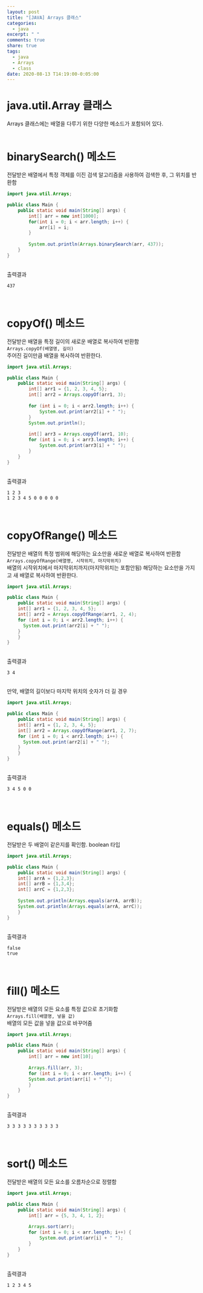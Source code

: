 ```yaml
---
layout: post
title: "[JAVA] Arrays 클래스"
categories:
  - java
excerpt: " "
comments: true
share: true
tags:
  - java
  - Arrays
  - class
date: 2020-08-13 T14:19:00-0:05:00
---
```


# java.util.Array 클래스
Arrays 클래스에는 배열을 다루기 위한 다양한 메소드가 포함되어 있다.<br/><br/>

# binarySearch() 메소드
전달받은 배열에서 특정 객체를 이진 검색 알고리즘을 사용하여 검색한 후, 그 위치를 반환함<br/>
```java
import java.util.Arrays;

public class Main {
	public static void main(String[] args) {
		int[] arr = new int[1000];
		for(int i = 0; i < arr.length; i++) {
			arr[i] = i;
		}
		
		System.out.println(Arrays.binarySearch(arr, 437));
	}
}
```
<br/>출력결과
```
437
```
<br/>

# copyOf() 메소드
전달받은 배열을 특정 길이의 새로운 배열로 복사하여 반환함<br/>
`Arrays.copyOf(배열명, 길이)`<br/>
주어진 길이만큼 배열을 복사하여 반환한다.
```java
import java.util.Arrays;

public class Main {
	public static void main(String[] args) {
		int[] arr1 = {1, 2, 3, 4, 5};
		int[] arr2 = Arrays.copyOf(arr1, 3);
		
		for (int i = 0; i < arr2.length; i++) {
			System.out.print(arr2[i] + " ");
		}
		System.out.println();
		
		int[] arr3 = Arrays.copyOf(arr1, 10);
		for (int i = 0; i < arr3.length; i++) {
			System.out.print(arr3[i] + " ");
		}
	}
}
``` 
<br/> 출력결과
```
1 2 3 
1 2 3 4 5 0 0 0 0 0
```
<br/>

# copyOfRange() 메소드
전달받은 배열의 특정 범위에 해당하는 요소만을 새로운 배열로 복사하여 반환함<br/>
`Arrays.copyOfRange(배열명, 시작위치, 마지막위치)` <br/>
배열의 시작위치에서 마지막위치까지(마지막위치는 포함안됨) 해당하는 요소만을 가지고 새 배열로 복사하여 반환한다.<br/>
```java
import java.util.Arrays;

public class Main {
	public static void main(String[] args) {
    int[] arr1 = {1, 2, 3, 4, 5};
    int[] arr2 = Arrays.copyOfRange(arr1, 2, 4);
    for (int i = 0; i < arr2.length; i++) {
      System.out.print(arr2[i] + " ");
    }
	}
}
```
<br/>출력결과
```
3 4
```
<br/>
만약, 배열의 길이보다 마지막 위치의 숫자가 더 길 경우

```java
import java.util.Arrays;

public class Main {
	public static void main(String[] args) {
    int[] arr1 = {1, 2, 3, 4, 5};
    int[] arr2 = Arrays.copyOfRange(arr1, 2, 7);
    for (int i = 0; i < arr2.length; i++) {
      System.out.print(arr2[i] + " ");
    }
	}
}
```
<br/>출력결과
```
3 4 5 0 0 
```
<br/>

# equals() 메소드
전달받은 두 배열이 같은지를 확인함. boolean 타입<br/>
```java
import java.util.Arrays;

public class Main {
	public static void main(String[] args) {
    int[] arrA = {1,2,3};
    int[] arrB = {1,3,4};
    int[] arrC = {1,2,3}; 
    
    System.out.println(Arrays.equals(arrA, arrB));
    System.out.println(Arrays.equals(arrA, arrC));
	}
}
```
<br/>출력결과
```
false
true
```
<br/>

# fill() 메소드
전달받은 배열의 모든 요소를 특정 값으로 초기화함<br/>
`Arrays.fill(배열명, 넣을 값)`<br/>
배열의 모든 값을 넣을 값으로 바꾸어줌<br/>

```java
import java.util.Arrays;

public class Main {
	public static void main(String[] args) {
        int[] arr = new int[10];
    
        Arrays.fill(arr, 3);
        for (int i = 0; i < arr.length; i++) {
        System.out.print(arr[i] + " ");
        }
	}
}
```
<br/>출력결과

```
3 3 3 3 3 3 3 3 3 3
```
<br/>

# sort() 메소드
전달받은 배열의 모든 요소를 오름차순으로 정렬함
```java
import java.util.Arrays;

public class Main {
	public static void main(String[] args) {
		int[] arr = {5, 3, 4, 1, 2};
		
		Arrays.sort(arr);
		for (int i = 0; i < arr.length; i++) {
			System.out.print(arr[i] + " ");
		}
	}
}
```
<br/>
출력결과

```
1 2 3 4 5
```
